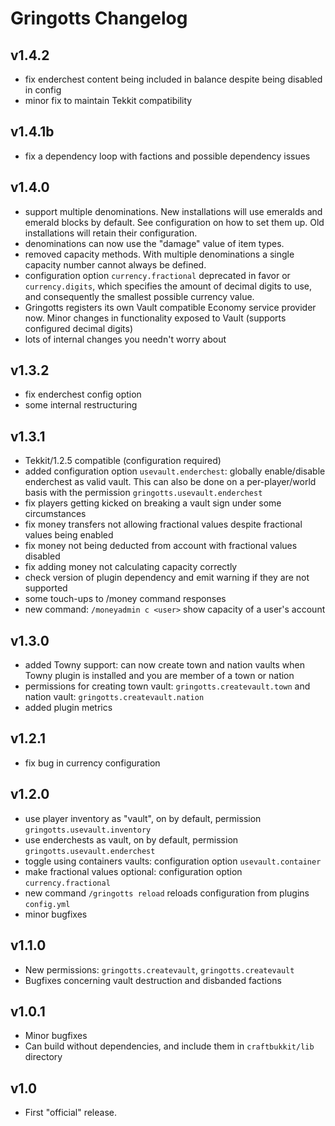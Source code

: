 Gringotts Changelog
===================

v1.4.2
------
* fix enderchest content being included in balance despite being disabled in config
* minor fix to maintain Tekkit compatibility


v1.4.1b
------
* fix a dependency loop with factions and possible dependency issues

v1.4.0
------
* support multiple denominations. New installations will use emeralds and emerald blocks by default. See configuration on how to set them up. Old installations will retain their configuration. 
* denominations can now use the "damage" value of item types.
* removed capacity methods. With multiple denominations a single capacity number cannot always be defined.
* configuration option `currency.fractional` deprecated in favor or `currency.digits`, which specifies the amount of decimal digits to use, and consequently the smallest possible currency value.
* Gringotts registers its own Vault compatible Economy service provider now. Minor changes in functionality exposed to Vault (supports configured decimal digits)
* lots of internal changes you needn't worry about

v1.3.2
------
* fix enderchest config option
* some internal restructuring

v1.3.1
------
* Tekkit/1.2.5 compatible  (configuration required)
* added configuration option `usevault.enderchest`: globally enable/disable enderchest as valid vault. This can also be done on a per-player/world basis with the permission `gringotts.usevault.enderchest`
* fix players getting kicked on breaking a vault sign under some circumstances
* fix money transfers not allowing fractional values despite fractional values being enabled
* fix money not being deducted from account with fractional values disabled
* fix adding money not calculating capacity correctly
* check version of plugin dependency and emit warning if they are not supported
* some touch-ups to /money command responses
* new command: `/moneyadmin c <user>` show capacity of a user's account

v1.3.0
------
* added Towny support: can now create town and nation vaults when Towny plugin is installed and you are member of a town or nation
* permissions for creating town vault: `gringotts.createvault.town` and nation vault: `gringotts.createvault.nation`
* added plugin metrics

v1.2.1
------
* fix bug in currency configuration

v1.2.0
------
* use player inventory as "vault", on by default, permission `gringotts.usevault.inventory`
* use enderchests as vault, on by default, permission `gringotts.usevault.enderchest`
* toggle using containers vaults: configuration option `usevault.container`
* make fractional values optional: configuration option `currency.fractional`
* new command `/gringotts reload` reloads configuration from plugins `config.yml`
* minor bugfixes

v1.1.0
------
* New permissions: `gringotts.createvault`, `gringotts.createvault`
* Bugfixes concerning vault destruction and disbanded factions

v1.0.1
------
* Minor bugfixes
* Can build without dependencies, and include them in `craftbukkit/lib` directory

v1.0
----
* First "official" release.